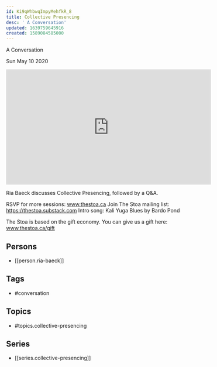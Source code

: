 ```yaml
---
id: Ki9qWhbwqImpyMehfkR_8
title: Collective Presencing
desc: ' A Conversation'
updated: 1639759645916
created: 1589084585000
---
```



 A Conversation

Sun May 10 2020

<iframe width="560" height="315" src="https://www.youtube.com/embed/--Rlej0iayg" title="Collective Presencing: A Conversation w/ Ria Baeck" frameborder="0" allow="accelerometer; autoplay; clipboard-write; encrypted-media; gyroscope; picture-in-picture" allowfullscreen ></iframe>

Ria Baeck discusses Collective Presencing, followed by a Q&A.

RSVP for more sessions: www.thestoa.ca
Join The Stoa mailing list: https://thestoa.substack.com
Intro song: Kali Yuga Blues by Bardo Pond

The Stoa is based on the gift economy. You can give us a gift here: www.thestoa.ca/gift

## Persons

- [[person.ria-baeck]]

## Tags

- #conversation

## Topics

- #topics.collective-presencing

## Series

- [[series.collective-presencing]]

